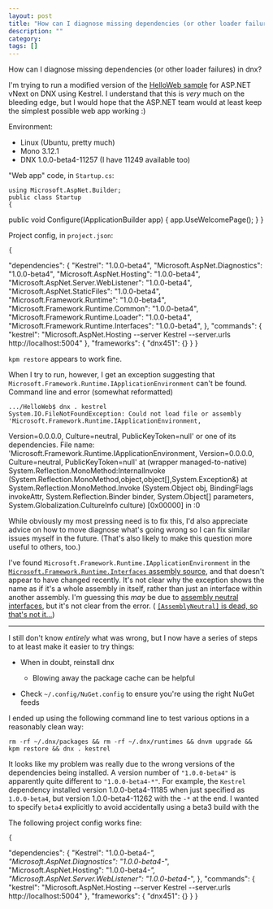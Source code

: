 ```yaml
---
layout: post
title: "How can I diagnose missing dependencies (or other loader failures) in dnx?"
description: ""
category:
tags: []
---
```


How can I diagnose missing dependencies (or other loader failures) in dnx?


I'm trying to run a modified version of the [HelloWeb sample](https://github.com/aspnet/Home/tree/master/samples/HelloWeb) for ASP.NET vNext on DNX using Kestrel. I understand that this is _very_ much on the bleeding edge, but I would hope that the ASP.NET team would at least keep the simplest possible web app working :)

Environment:

- Linux (Ubuntu, pretty much)
- Mono 3.12.1
- DNX 1.0.0-beta4-11257 (I have 11249 available too)

"Web app" code, in `Startup.cs`:

    using Microsoft.AspNet.Builder;
    public class Startup
    {
  public void Configure(IApplicationBuilder app)
  {
      app.UseWelcomePage();
  }
    }

Project config, in `project.json`:

    {
"dependencies": {
  "Kestrel": "1.0.0-beta4",
  "Microsoft.AspNet.Diagnostics": "1.0.0-beta4",
  "Microsoft.AspNet.Hosting": "1.0.0-beta4",
  "Microsoft.AspNet.Server.WebListener": "1.0.0-beta4",
  "Microsoft.AspNet.StaticFiles": "1.0.0-beta4",
  "Microsoft.Framework.Runtime": "1.0.0-beta4",
  "Microsoft.Framework.Runtime.Common": "1.0.0-beta4",
  "Microsoft.Framework.Runtime.Loader": "1.0.0-beta4",
  "Microsoft.Framework.Runtime.Interfaces": "1.0.0-beta4",
},
"commands": {
  "kestrel": "Microsoft.AspNet.Hosting --server Kestrel --server.urls http://localhost:5004"
},
"frameworks": {
  "dnx451": {}
}
    }

`kpm restore` appears to work fine.

When I try to run, however, I get an exception suggesting that `Microsoft.Framework.Runtime.IApplicationEnvironment` can't be found. Command line and error (somewhat reformatted)

    .../HelloWeb$ dnx . kestrel
    System.IO.FileNotFoundException: Could not load file or assembly 
    'Microsoft.Framework.Runtime.IApplicationEnvironment,
Version=0.0.0.0, Culture=neutral, PublicKeyToken=null'
    or one of its dependencies.
    File name: 'Microsoft.Framework.Runtime.IApplicationEnvironment,
Version=0.0.0.0, Culture=neutral, PublicKeyToken=null'
at (wrapper managed-to-native) System.Reflection.MonoMethod:InternalInvoke 
  (System.Reflection.MonoMethod,object,object[],System.Exception&)
at System.Reflection.MonoMethod.Invoke 
  (System.Object obj, BindingFlags invokeAttr, System.Reflection.Binder binder,
   System.Object[] parameters, System.Globalization.CultureInfo culture)
  [0x00000] in <filename unknown>:0

While obviously my most pressing need is to fix this, I'd also appreciate advice on how to move diagnose what's going wrong so I can fix similar issues myself in the future. (That's also likely to make this question more useful to others, too.)

I've found `Microsoft.Framework.Runtime.IApplicationEnvironment` in the [`Microsoft.Framework.Runtime.Interfaces` assembly source](https://github.com/aspnet/DNX/blob/dev/src/Microsoft.Framework.Runtime.Interfaces/IApplicationEnvironment.cs), and that doesn't appear to have changed recently. It's not clear why the exception shows the name as if it's a whole assembly in itself, rather than just an interface within another assembly. I'm guessing this _may_ be due to [assembly neutral interfaces](https://github.com/aspnet/Home/wiki/Assembly-Neutral-Interfaces), but it's not clear from the error. ( [`[AssemblyNeutral]` is dead, so that's not it...](https://github.com/aspnet/DNX/commit/5f8bf5614d04b82dc69aedf48a5b2f832f00ca8f))


--------------------------------------- 
I still don't know _entirely_ what was wrong, but I now have a series of steps to at least make it easier to try things:

- When in doubt, reinstall dnx
  - Blowing away the package cache can be helpful

- Check `~/.config/NuGet.config` to ensure you're using the right NuGet feeds

I ended up using the following command line to test various options in a reasonably clean way:

    rm -rf ~/.dnx/packages && rm -rf ~/.dnx/runtimes && dnvm upgrade && kpm restore && dnx . kestrel

It looks like my problem was really due to the wrong versions of the dependencies being installed. A version number of `"1.0.0-beta4"` is apparently quite different to `"1.0.0-beta4-*"`. For example, the `Kestrel` dependency installed version 1.0.0-beta4-11185 when just specified as `1.0.0-beta4`, but version 1.0.0-beta4-11262 with the `-*` at the end. I wanted to specify `beta4` explicitly to avoid accidentally using a beta3 build with the

The following project config works fine:

    {
"dependencies": {
  "Kestrel": "1.0.0-beta4-*",
  "Microsoft.AspNet.Diagnostics": "1.0.0-beta4-*",
  "Microsoft.AspNet.Hosting": "1.0.0-beta4-*",
  "Microsoft.AspNet.Server.WebListener": "1.0.0-beta4-*",
},
"commands": {
  "kestrel": "Microsoft.AspNet.Hosting --server Kestrel --server.urls http://localhost:5004"
},
"frameworks": {
  "dnx451": {}
}
    }


